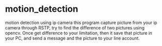 # motion_detection
motion detection using ip camera
this program capture picture from your ip camera through RSTP, try to find the difference of two pictures using opencv. Once get difference to your limitation, then it save that picture in your PC, and send a message and the picture to your line account.
